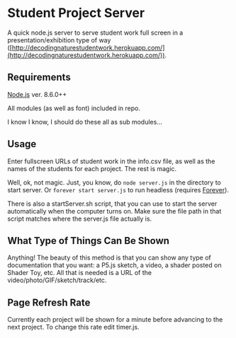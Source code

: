 # Student Project Server
A quick node.js server to serve student work full screen in a presentation/exhibition type of way ([http://decodingnaturestudentwork.herokuapp.com/](http://decodingnaturestudentwork.herokuapp.com/)). 

## Requirements
[Node.js](https://nodejs.org/en/) ver. 8.6.0++

All modules (as well as font) included in repo. 

I know I know, I should do these all as sub modules...

## Usage
Enter fullscreen URLs of student work in the info.csv file, as well as the names of the students for each project. The rest is magic.

Well, ok, not magic. Just, you know, do `node server.js` in the directory to start server. Or `forever start server.js` to run headless (requires [Forever](https://github.com/foreverjs/forever)).

There is also a startServer.sh script, that you can use to start the server automatically when the computer turns on. Make sure the file path in that script matches where the server.js file actually is.

## What Type of Things Can Be Shown
Anything! The beauty of this method is that you can show any type of documentation that you want: a P5.js sketch, a video, a shader posted on Shader Toy, etc. All that is needed is a URL of the video/photo/GIF/sketch/track/etc.

## Page Refresh Rate
Currently each project will be shown for a minute before advancing to the next project. To change this rate edit timer.js.
